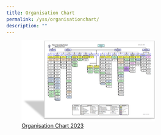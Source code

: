```yaml
---
title: Organisation Chart
permalink: /yss/organisationchart/
description: ""
---
```

<figure><a href="/files/YSS/orgchart_2023_v8.pdf">
<img src="/images/YSS/OrgChart-23.png" style="width:350px;">Organisation Chart 2023</a></figure>